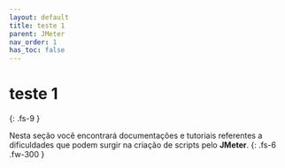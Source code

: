 ```yaml
---
layout: default
title: teste 1
parent: JMeter
nav_order: 1
has_toc: false
---
```


# teste 1
{: .fs-9 }

Nesta seção você encontrará documentações e tutoriais referentes a dificuldades que podem surgir na criação de scripts pelo **JMeter**.
{: .fs-6 .fw-300 }
